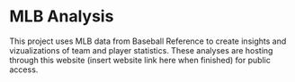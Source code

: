 # MLB Analysis

This project uses MLB data from Baseball Reference to create insights and vizualizations of team and player statistics. These analyses are hosting through this website (insert website link here when finished) for public access.
